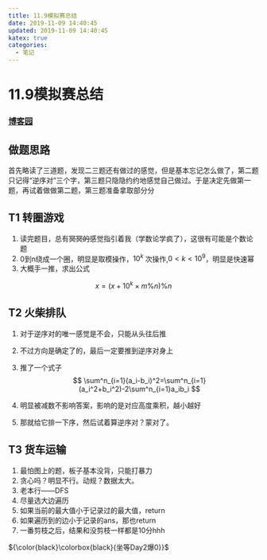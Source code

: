 ```yaml
---
title: 11.9模拟赛总结
date: 2019-11-09 14:40:45
updated: 2019-11-09 14:40:45
katex: true
categories:
  - 笔记
---
```


# 11.9模拟赛总结

### [博客园](https://www.cnblogs.com/xuanfly/p/11825767.html)

## 做题思路

首先略读了三道题，发现二三题还有做过的感觉，但是基本忘记怎么做了，第二题只记得“逆序对”三个字，第三题只隐隐约约地感觉自己做过。于是决定先做第一题，再试着做做第二题，第三题准备拿取部分分

## T1 转圈游戏

1. 读完题目，总有~~冥冥的~~感觉指引着我（学数论学疯了），这很有可能是个数论题
2. 0到n绕成一个圈，明显是取模操作，$10^k$ 次操作,$0<k<10^9$，明显是快速幂
3. 大概手一推，求出公式

$$
x=(x+10^k\times m\%n)\%n
$$

## T2 火柴排队

1. 对于逆序对的唯一感觉是不会，只能从头往后推

2. 不过方向是确定了的，最后一定要推到逆序对身上

3. 推了一个式子
   $$
   \sum^n_{i=1}(a_i-b_i)^2=\sum^n_{i=1}(a_i^2+b_i^2)-2\sum^n_{i=1}a_ib_i
   $$

4. 明显被减数不影响答案，影响的是对应高度乘积，越小越好

5. 那就给它排一下序，然后试着算逆序对？蒙对了。

## T3 货车运输

1. 最怕图上的题，板子基本没背，只能打暴力
2. 贪心吗？明显不行。动规？数据太大。
3. 老本行——DFS
4. 尽量选大边遍历
5. 如果当前的最大值小于记录过的最大值，return
6. 如果遍历到的边小于记录的ans，那也return
7. 一番剪枝之后，结果和没剪枝一样都是10分hhh

${\color{black}\colorbox{black}{坐等Day2爆0}}$ 